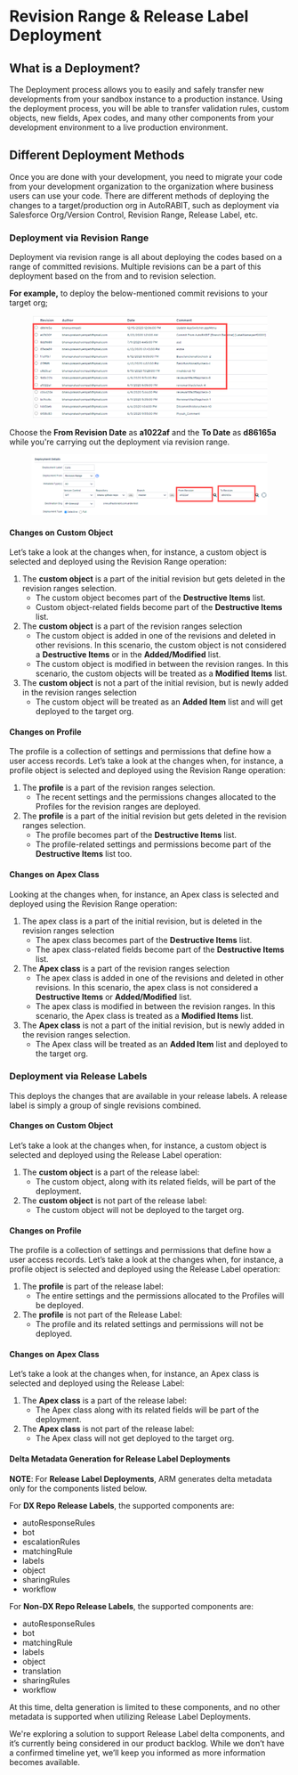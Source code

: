 # Revision Range & Release Label Deployment

## What is a Deployment? <a href="#what-is-deployment" id="what-is-deployment"></a>

The Deployment process allows you to easily and safely transfer new developments from your sandbox instance to a production instance. Using the deployment process, you will be able to transfer validation rules, custom objects, new fields, Apex codes, and many other components from your development environment to a live production environment.

## Different Deployment Methods <a href="#different-deployment-methods" id="different-deployment-methods"></a>

Once you are done with your development, you need to migrate your code from your development organization to the organization where business users can use your code. There are different methods of deploying the changes to a target/production org in AutoRABIT, such as deployment via Salesforce Org/Version Control, Revision Range, Release Label, etc.

### Deployment via Revision Range <a href="#deployment-via-revision-range" id="deployment-via-revision-range"></a>

Deployment via revision range is all about deploying the codes based on a range of committed revisions. Multiple revisions can be a part of this deployment based on the from and to revision selection.

**For example,** to deploy the below-mentioned commit revisions to your target org;

<figure><img src="../../../../.gitbook/assets/image (10) (1) (1) (1) (1) (1) (1) (1) (1) (1) (1) (1) (1) (1) (1) (1) (1) (1) (1).png" alt=""><figcaption></figcaption></figure>

Choose the **From Revision Date** as **a1022af** and the **To Date** as **d86165a** while you're carrying out the deployment via revision range.

<figure><img src="../../../../.gitbook/assets/image (11) (1) (1) (1) (1) (1) (1) (1) (1) (1) (1) (1) (1) (1) (1) (1) (1).png" alt=""><figcaption></figcaption></figure>

#### **Changes on Custom Object**

Let’s take a look at the changes when, for instance, a custom object is selected and deployed using the Revision Range operation:

1. The **custom object** is a part of the initial revision but gets deleted in the revision ranges selection.
   * The custom object becomes part of the **Destructive Items** list.
   * Custom object-related fields become part of the **Destructive Items** list.
2. The **custom object** is a part of the revision ranges selection
   * The custom object is added in one of the revisions and deleted in other revisions. In this scenario, the custom object is not considered a **Destructive Items** or in the **Added/Modified** list.
   * The custom object is modified in between the revision ranges. In this scenario, the custom objects will be treated as a **Modified Items** list.
3. The **custom object** is not a part of the initial revision, but is newly added in the revision ranges selection
   * The custom object will be treated as an **Added Item** list and will get deployed to the target org.

#### **Changes on Profile**

The profile is a collection of settings and permissions that define how a user access records. Let’s take a look at the changes when, for instance, a profile object is selected and deployed using the Revision Range operation:

1. The **profile** is a part of the revision ranges selection.
   * The recent settings and the permissions changes allocated to the Profiles for the revision ranges are deployed.
2. The **profile** is a part of the initial revision but gets deleted in the revision ranges selection.
   * The profile becomes part of the **Destructive Items** list.
   * The profile-related settings and permissions become part of the **Destructive Items** list too.

#### **Changes on Apex Class**

Looking at the changes when, for instance, an Apex class is selected and deployed using the Revision Range operation:

1. The apex class is a part of the initial revision, but is deleted in the revision ranges selection
   * The apex class becomes part of the **Destructive Items** list.
   * The apex class-related fields become part of the **Destructive Items** list.
2. The **Apex class** is a part of the revision ranges selection
   * The apex class is added in one of the revisions and deleted in other revisions. In this scenario, the apex class is not considered a **Destructive Items** or **Added/Modified** list.
   * The apex class is modified in between the revision ranges. In this scenario, the Apex class is treated as a **Modified Items** list.
3. The **Apex class** is not a part of the initial revision, but is newly added in the revision ranges selection.
   * The Apex class will be treated as an **Added Item** list and deployed to the target org.

### Deployment via Release Labels <a href="#deployment-via-release-labels" id="deployment-via-release-labels"></a>

This deploys the changes that are available in your release labels. A release label is simply a group of single revisions combined.

#### **Changes on Custom Object**

Let’s take a look at the changes when, for instance, a custom object is selected and deployed using the Release Label operation:

1. The **custom object** is a part of the release label:
   * The custom object, along with its related fields, will be part of the deployment.
2. The **custom object** is not part of the release label:
   * The custom object will not be deployed to the target org.

#### **Changes on Profile**

The profile is a collection of settings and permissions that define how a user access records. Let’s take a look at the changes when, for instance, a profile object is selected and deployed using the Release Label operation:

1. The **profile** is part of the release label:
   * The entire settings and the permissions allocated to the Profiles will be deployed.
2. The **profile** is not part of the Release Label:
   * The profile and its related settings and permissions will not be deployed.

#### **Changes on Apex Class**

Let’s take a look at the changes when, for instance, an Apex class is selected and deployed using the Release Label:

1. The **Apex class** is a part of the release label:
   * The Apex class along with its related fields will be part of the deployment.
2. The **Apex class** is not part of the release label:
   * The Apex class will not get deployed to the target org.

#### Delta Metadata Generation for Release Label Deployments

**NOTE**: For **Release Label Deployments**, ARM generates delta metadata only for the components listed below.

For **DX Repo Release Labels**, the supported components are:

* autoResponseRules
* bot
* escalationRules
* matchingRule
* labels
* object
* sharingRules
* workflow

For **Non-DX Repo Release Labels**, the supported components are:

* autoResponseRules
* bot
* matchingRule
* labels
* object
* translation
* sharingRules
* workflow

At this time, delta generation is limited to these components, and no other metadata is supported when utilizing Release Label Deployments.

We're exploring a solution to support Release Label delta components, and it’s currently being considered in our product backlog. While we don’t have a confirmed timeline yet, we’ll keep you informed as more information becomes available.
